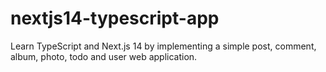 # nextjs14-typescript-app
Learn TypeScript and Next.js 14 by implementing a simple post, comment, album, photo, todo and user web application.
